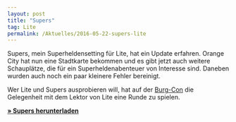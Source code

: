 ```yaml
---
layout: post
title: "Supers"
tag: Lite
permalink: /Aktuelles/2016-05-22-supers-lite
---
```


Supers, mein Superheldensetting für Lite, hat ein Update erfahren. Orange City hat nun eine Stadtkarte bekommen und es gibt jetzt auch weitere Schauplätze, die für ein Superheldenabenteuer von Interesse sind. Daneben wurden auch noch ein paar kleinere Fehler bereinigt.

Wer Lite und Supers ausprobieren will, hat auf der [Burg-Con](http://www.easy-con.org/convention/viewevent/BC25/933) die Gelegenheit mit dem Lektor von Lite eine Runde zu spielen.

**[&raquo; Supers herunterladen](https://lite.jcgames.de/Settings/Supers/)**
